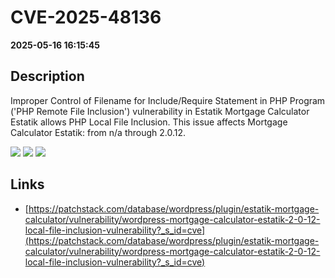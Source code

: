 # CVE-2025-48136

**2025-05-16 16:15:45**

## Description
Improper Control of Filename for Include/Require Statement in PHP Program ('PHP Remote File Inclusion') vulnerability in Estatik Mortgage Calculator Estatik allows PHP Local File Inclusion. This issue affects Mortgage Calculator Estatik: from n/a through 2.0.12.

![](https://img.shields.io/static/v1?label=Score&message=7.5&color=red)
![](https://img.shields.io/static/v1?label=Severity&message=HIGH&color=red)
![](https://img.shields.io/static/v1?label=CWE&message=RFI&color=green)

## Links
- [https://patchstack.com/database/wordpress/plugin/estatik-mortgage-calculator/vulnerability/wordpress-mortgage-calculator-estatik-2-0-12-local-file-inclusion-vulnerability?_s_id=cve](https://patchstack.com/database/wordpress/plugin/estatik-mortgage-calculator/vulnerability/wordpress-mortgage-calculator-estatik-2-0-12-local-file-inclusion-vulnerability?_s_id=cve)
